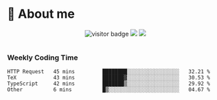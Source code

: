 <!-- ![](https://youpai.roccoshi.top/img/20200804214216.png) -->

# 🧐 About me
 
<p align="center">
<img src="https://visitor-badge.laobi.icu/badge?page_id=Lincest.Lincest&title=hits" alt="visitor badge"/>
<a href="mailto:imroccoshi@gmail.com"><img src="https://img.shields.io/badge/gmail-imroccoshi%40gmail.com-red"></a>
<a href="https://blog.roccoshi.top"><img src="https://img.shields.io/badge/blog-roccoshi-green"></a>
</p>

<div align="center">
  <img src="https://github-readme-stats.vercel.app/api?username=Lincest&show_icons=true&count_private=true&show_owner=true" alt="">
   <!-- <img src="https://github-readme-stats.vercel.app/api/wakatime?username=Moreality&v=2" alt=""/> -->
</div>

### Weekly Coding Time

<!--START_SECTION:waka-->

```text
HTTP Request   45 mins         ████████░░░░░░░░░░░░░░░░░   32.21 %
TeX            43 mins         ███████▓░░░░░░░░░░░░░░░░░   30.53 %
TypeScript     42 mins         ███████▒░░░░░░░░░░░░░░░░░   29.92 %
Other          6 mins          █▒░░░░░░░░░░░░░░░░░░░░░░░   04.67 %
```

<!--END_SECTION:waka-->


